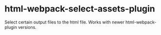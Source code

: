 # html-webpack-select-assets-plugin
Select certain output files to the html file. Works with newer html-webpack-plugin versions.
